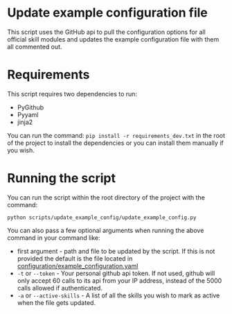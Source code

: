 # Update example configuration file

This script uses the GitHub api to pull the configuration options for all official skill modules and updates the example configuration file with them all commented out.

# Requirements
This script requires two dependencies to run:
- PyGithub
- Pyyaml
- jinja2

You can run the command: `pip install -r requirements_dev.txt` in the root of the project to install the dependencies or you can install them manually if you wish.

# Running the script

You can run the script within the root directory of the project with the command:

`python scripts/update_example_config/update_example_config.py`

You can also pass a few optional arguments when running the above command in your command like:

- first argument - path and file to be updated by the script. If this is not provided the default is the file located in [configuration/example_configuration.yaml](/opsdroid/configuration/example_configuration.yaml)
- `-t` or `--token` - Your personal github api token. If not used, github will only accept 60 calls to its api from your IP address, instead of the 5000 calls allowed if authenticated.
- `-a` or `--active-skills` -  A list of all the skills you wish to mark as active when the file gets updated.